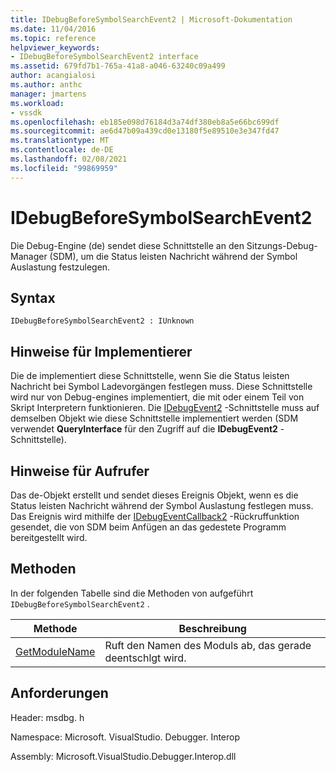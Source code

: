 ```yaml
---
title: IDebugBeforeSymbolSearchEvent2 | Microsoft-Dokumentation
ms.date: 11/04/2016
ms.topic: reference
helpviewer_keywords:
- IDebugBeforeSymbolSearchEvent2 interface
ms.assetid: 679fd7b1-765a-41a8-a046-63240c09a499
author: acangialosi
ms.author: anthc
manager: jmartens
ms.workload:
- vssdk
ms.openlocfilehash: eb185e098d76184d3a74df380eb8a5e66bc699df
ms.sourcegitcommit: ae6d47b09a439cd0e13180f5e89510e3e347fd47
ms.translationtype: MT
ms.contentlocale: de-DE
ms.lasthandoff: 02/08/2021
ms.locfileid: "99869959"
---
```

# <a name="idebugbeforesymbolsearchevent2"></a>IDebugBeforeSymbolSearchEvent2
Die Debug-Engine (de) sendet diese Schnittstelle an den Sitzungs-Debug-Manager (SDM), um die Status leisten Nachricht während der Symbol Auslastung festzulegen.

## <a name="syntax"></a>Syntax

```
IDebugBeforeSymbolSearchEvent2 : IUnknown
```

## <a name="notes-for-implementers"></a>Hinweise für Implementierer
 Die de implementiert diese Schnittstelle, wenn Sie die Status leisten Nachricht bei Symbol Ladevorgängen festlegen muss. Diese Schnittstelle wird nur von Debug-engines implementiert, die mit oder einem Teil von Skript Interpretern funktionieren. Die [IDebugEvent2](../../../extensibility/debugger/reference/idebugevent2.md) -Schnittstelle muss auf demselben Objekt wie diese Schnittstelle implementiert werden (SDM verwendet **QueryInterface** für den Zugriff auf die **IDebugEvent2** -Schnittstelle).

## <a name="notes-for-callers"></a>Hinweise für Aufrufer
 Das de-Objekt erstellt und sendet dieses Ereignis Objekt, wenn es die Status leisten Nachricht während der Symbol Auslastung festlegen muss. Das Ereignis wird mithilfe der [IDebugEventCallback2](../../../extensibility/debugger/reference/idebugeventcallback2.md) -Rückruffunktion gesendet, die von SDM beim Anfügen an das gedestete Programm bereitgestellt wird.

## <a name="methods"></a>Methoden
 In der folgenden Tabelle sind die Methoden von aufgeführt `IDebugBeforeSymbolSearchEvent2` .

|Methode|Beschreibung|
|------------|-----------------|
|[GetModuleName](../../../extensibility/debugger/reference/idebugbeforesymbolsearchevent2-getmodulename.md)|Ruft den Namen des Moduls ab, das gerade deentschlgt wird.|

## <a name="requirements"></a>Anforderungen
 Header: msdbg. h

 Namespace: Microsoft. VisualStudio. Debugger. Interop

 Assembly: Microsoft.VisualStudio.Debugger.Interop.dll
